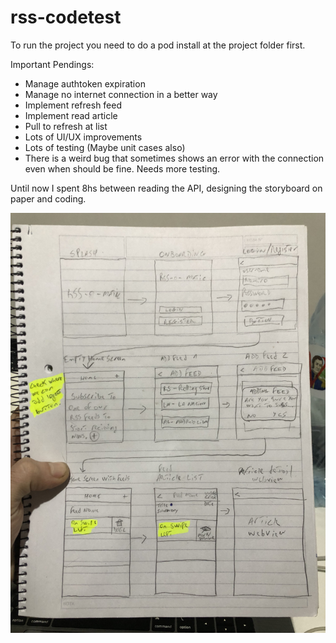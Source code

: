 # rss-codetest

To run the project you need to do a pod install at the project folder first.

Important Pendings:
- Manage authtoken expiration
- Manage no internet connection in a better way
- Implement refresh feed
- Implement read article
- Pull to refresh at list
- Lots of UI/UX improvements
- Lots of testing (Maybe unit cases also)
- There is a weird bug that sometimes shows an error with the connection even when should be fine. Needs more testing.

Until now I spent 8hs between reading the API, designing the storyboard on paper and coding.

![](/paperstoryboard.jpg)
